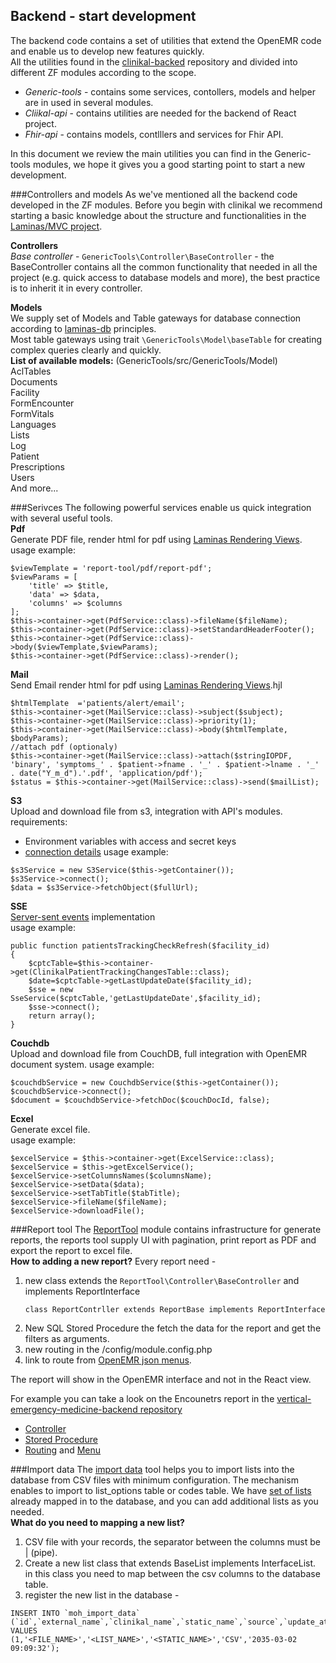 ## Backend  - start development

The backend code contains a set of utilities that extend the OpenEMR code and enable us to develop new features quickly.  
All the utilities found in the [clinikal-backed]() repository and divided into different ZF modules  according to the scope.
* _Generic-tools_ - contains some services, contollers, models and helper are in used in several modules.
* _Cliikal-api_ - contains utilities are needed for the backend of React project.
* _Fhir-api_ - contains models, contlllers and services for Fhir API.

In this document we review the main utilities you can find in the Generic-tools modules, we hope it gives you a good starting point to start a new development.  

###Controllers and models
As we've mentioned all the backend code developed in the ZF modules. 
Before you begin with clinikal we recommend starting a basic knowledge about the structure and functionalities in the [Laminas/MVC project](https://docs.laminas.dev/mvc/).  

**Controllers**  
_Base controller_ - `GenericTools\Controller\BaseController` - the BaseController contains all the common functionality that needed in all the project (e.g. quick access to database models and more), the best practice is to inherit it in every controller.  

**Models**  
We supply set of Models and Table gateways for database connection according to [laminas-db](https://docs.laminas.dev/laminas-db/) principles.  
Most table gateways using trait `\GenericTools\Model\baseTable` for creating complex queries clearly and quickly.  
**List of available models:** (GenericTools/src/GenericTools/Model)  
AclTables  
Documents  
Facility  
FormEncounter  
FormVitals  
Languages  
Lists  
Log  
Patient  
Prescriptions  
Users  
And more...  

###Serivces
The following powerful services enable us quick integration with several useful tools.   
**Pdf**  
Generate PDF file, render html for pdf using [Laminas Rendering Views](https://docs.laminas.dev/laminas-view/php-renderer/).  
usage example:  
```
$viewTemplate = 'report-tool/pdf/report-pdf';
$viewParams = [
    'title' => $title,
    'data' => $data,
    'columns' => $columns
];
$this->container->get(PdfService::class)->fileName($fileName);
$this->container->get(PdfService::class)->setStandardHeaderFooter();
$this->container->get(PdfService::class)->body($viewTemplate,$viewParams);
$this->container->get(PdfService::class)->render();
```
**Mail**  
Send Email    render html for pdf using [Laminas Rendering Views](https://docs.laminas.dev/laminas-view/php-renderer/).hjl
```
$htmlTemplate  ='patients/alert/email';
$this->container->get(MailService::class)->subject($subject);
$this->container->get(MailService::class)->priority(1);
$this->container->get(MailService::class)->body($htmlTemplate, $bodyParams);
//attach pdf (optionaly)
$this->container->get(MailService::class)->attach($stringIOPDF, 'binary', 'symptoms_' . $patient->fname . '_' . $patient->lname . '_' . date("Y_m_d").'.pdf', 'application/pdf');
$status = $this->container->get(MailService::class)->send($mailList);
```
**S3**  
Upload and download file from s3, integration with API's modules.
requirements:  
- Environment variables with access and secret keys
- [connection details](../get_started/documents_storage.md)
usage example:  
```
$s3Service = new S3Service($this->getContainer());
$s3Service->connect();
$data = $s3Service->fetchObject($fullUrl);
```
**SSE**    
[Server-sent events](https://en.wikipedia.org/wiki/Server-sent_events) implementation  
usage example:  
```injectablephp
public function patientsTrackingCheckRefresh($facility_id)
{
    $cptcTable=$this->container->get(ClinikalPatientTrackingChangesTable::class);
    $date=$cptcTable->getLastUpdateDate($facility_id);
    $sse = new SseService($cptcTable,'getLastUpdateDate',$facility_id);
    $sse->connect();
    return array();
}
```
**Couchdb**  
Upload and download file from CouchDB, full integration with OpenEMR document system.
usage example:  
```injectablephp
$couchdbService = new CouchdbService($this->getContainer());
$couchdbService->connect();
$document = $couchdbService->fetchDoc($couchDocId, false);
```
**Ecxel**  
Generate excel file.  
usage example:  
```injectablephp
$excelService = $this->container->get(ExcelService::class);
$excelService = $this->getExcelService();
$excelService->setColumnsNames($columnsName);
$excelService->setData($data);
$excelService->setTabTitle($tabTitle);
$excelService->fileName($fileName);
$excelService->downloadFile();
```

###Report tool
The [ReportTool](https://github.com/israeli-moh/clinikal-backend/tree/develop/modules/ReportTool) module contains infrastructure for generate reports, the reports tool supply UI with pagination, print report as PDF and export the report to excel file.  
**How to adding a new report?**
Every report need - 
1. new class extends the `ReportTool\Controller\BaseController` and implements ReportInterface
   ```
   class ReportContrller extends ReportBase implements ReportInterface
   ``` 
2. New SQL Stored Procedure the fetch the data for the report and get the filters as arguments.  
3. new routing in the <YOUR MODULE>/config/module.config.php  
4. link to route from [OpenEMR json menus](https://www.open-emr.org/wiki/index.php/Role_Based_Menus).  

The report will show in the OpenEMR interface and not in the React view.

For example you can take a look on the Encounetrs report in the [vertical-emergency-medicine-backend repository](https://github.com/israeli-moh/vertical-emergency-medicine-backend)
- [Controller](https://github.com/israeli-moh/vertical-emergency-medicine-backend/blob/develop/modules/EmergencyMedicine/src/EmergencyMedicine/Controller/EncounterReportContrller.php)
- [Stored Procedure](https://github.com/israeli-moh/vertical-emergency-medicine-backend/blob/develop/modules/EmergencyMedicine/sql/install.sql#L321)
- [Routing](https://github.com/israeli-moh/vertical-emergency-medicine-backend/blob/develop/modules/EmergencyMedicine/config/module.config.php#L71) and [Menu](https://github.com/israeli-moh/vertical-emergency-medicine-backend/blob/develop/menus/clinikal-emergency.json#L1318)

###Import data
The [import data](https://github.com/israeli-moh/clinikal-backend/tree/develop/modules/ImportData) tool helps you to import lists into the database from CSV files with minimum configuration.
The mechanism enables to import to list_options table or codes table.
We have [set of lists](https://github.com/israeli-moh/clinikal-backend/tree/develop/modules/ImportData/src/ImportData/Lists) already mapped in to the database, and you can add additional lists as you needed.  
**What do you need to mapping a new list?**  
1. CSV file with your records, the separator between the columns must be | (pipe).
2. Create a new list class that extends BaseList implements InterfaceList.  
in this class you need to map between the csv columns to the database table.
3. register the new list in the database -
```injectablephp
INSERT INTO `moh_import_data` (`id`,`external_name`,`clinikal_name`,`static_name`,`source`,`update_at`) VALUES 
(1,'<FILE_NAME>','<LIST_NAME>','<STATIC_NAME>','CSV','2035-03-02 09:09:32');
```






